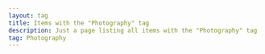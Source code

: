 ```yaml
---
layout: tag
title: Items with the "Photography" tag
description: Just a page listing all items with the "Photography" tag
tag: Photography
---
```

